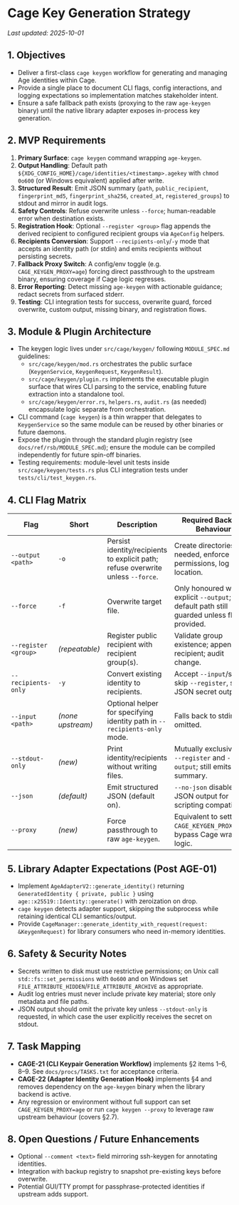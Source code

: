 # Cage Key Generation Strategy

_Last updated: 2025-10-01_

## 1. Objectives
- Deliver a first-class `cage keygen` workflow for generating and managing Age identities within Cage.
- Provide a single place to document CLI flags, config interactions, and logging expectations so implementation matches stakeholder intent.
- Ensure a safe fallback path exists (proxying to the raw `age-keygen` binary) until the native library adapter exposes in-process key generation.

## 2. MVP Requirements
1. **Primary Surface**: `cage keygen` command wrapping `age-keygen`.
2. **Output Handling**: Default path `${XDG_CONFIG_HOME}/cage/identities/<timestamp>.agekey` with `chmod 0o600` (or Windows equivalent) applied after write.
3. **Structured Result**: Emit JSON summary (`path`, `public_recipient`, `fingerprint_md5`, `fingerprint_sha256`, `created_at`, `registered_groups`) to stdout and mirror in audit logs.
4. **Safety Controls**: Refuse overwrite unless `--force`; human-readable error when destination exists.
5. **Registration Hook**: Optional `--register <group>` flag appends the derived recipient to configured recipient groups via `AgeConfig` helpers.
6. **Recipients Conversion**: Support `--recipients-only`/`-y` mode that accepts an identity path (or stdin) and emits recipients without persisting secrets.
7. **Fallback Proxy Switch**: A config/env toggle (e.g. `CAGE_KEYGEN_PROXY=age`) forcing direct passthrough to the upstream binary, ensuring coverage if Cage logic regresses.
8. **Error Reporting**: Detect missing `age-keygen` with actionable guidance; redact secrets from surfaced stderr.
9. **Testing**: CLI integration tests for success, overwrite guard, forced overwrite, custom output, missing binary, and registration flows.

## 3. Module & Plugin Architecture
- The keygen logic lives under `src/cage/keygen/` following `MODULE_SPEC.md` guidelines:
  - `src/cage/keygen/mod.rs` orchestrates the public surface (`KeygenService`, `KeygenRequest`, `KeygenResult`).
  - `src/cage/keygen/plugin.rs` implements the executable plugin surface that wires CLI parsing to the service, enabling future extraction into a standalone tool.
  - `src/cage/keygen/error.rs`, `helpers.rs`, `audit.rs` (as needed) encapsulate logic separate from orchestration.
- CLI command (`cage keygen`) is a thin wrapper that delegates to `KeygenService` so the same module can be reused by other binaries or future daemons.
- Expose the plugin through the standard plugin registry (see `docs/ref/rsb/MODULE_SPEC.md`); ensure the module can be compiled independently for future spin-off binaries.
- Testing requirements: module-level unit tests inside `src/cage/keygen/tests.rs` plus CLI integration tests under `tests/cli/test_keygen.rs`.

## 4. CLI Flag Matrix
| Flag | Short | Description | Required Backend Behaviour |
|------|-------|-------------|----------------------------|
| `--output <path>` | `-o` | Persist identity/recipients to explicit path; refuse overwrite unless `--force`. | Create directories if needed, enforce permissions, log location. |
| `--force` | `-f` | Overwrite target file. | Only honoured with explicit `--output`; default path still guarded unless flag provided. |
| `--register <group>` | *(repeatable)* | Register public recipient with recipient group(s). | Validate group existence; append recipient; audit change. |
| `--recipients-only` | `-y` | Convert existing identity to recipients. | Accept `--input`/stdin, skip `--register`, skip JSON secret output. |
| `--input <path>` | *(none upstream)* | Optional helper for specifying identity path in `--recipients-only` mode. | Falls back to stdin if omitted. |
| `--stdout-only` | *(new)* | Print identity/recipients without writing files. | Mutually exclusive with `--register` and `--output`; still emits JSON summary. |
| `--json` | *(default)* | Emit structured JSON (default on). | `--no-json` disables JSON output for scripting compatibility. |
| `--proxy` | *(new)* | Force passthrough to raw `age-keygen`. | Equivalent to setting `CAGE_KEYGEN_PROXY=age`; bypass Cage wrapping logic. |

## 5. Library Adapter Expectations (Post AGE-01)
- Implement `AgeAdapterV2::generate_identity()` returning `GeneratedIdentity { private, public }` using `age::x25519::Identity::generate()` with zeroization on drop.
- `cage keygen` detects adapter support, skipping the subprocess while retaining identical CLI semantics/output.
- Provide `CageManager::generate_identity_with_request(request: &KeygenRequest)` for library consumers who need in-memory identities.

## 6. Safety & Security Notes
- Secrets written to disk must use restrictive permissions; on Unix call `std::fs::set_permissions` with `0o600` and on Windows set `FILE_ATTRIBUTE_HIDDEN`/`FILE_ATTRIBUTE_ARCHIVE` as appropriate.
- Audit log entries must never include private key material; store only metadata and file paths.
- JSON output should omit the private key unless `--stdout-only` is requested, in which case the user explicitly receives the secret on stdout.

## 7. Task Mapping
- **CAGE-21 (CLI Keypair Generation Workflow)** implements §2 items 1–6, 8–9. See `docs/procs/TASKS.txt` for acceptance criteria.
- **CAGE-22 (Adapter Identity Generation Hook)** implements §4 and removes dependency on the `age-keygen` binary when the library backend is active.
- Any regression or environment without full support can set `CAGE_KEYGEN_PROXY=age` or run `cage keygen --proxy` to leverage raw upstream behaviour (covers §2.7).

## 8. Open Questions / Future Enhancements
- Optional `--comment <text>` field mirroring ssh-keygen for annotating identities.
- Integration with backup registry to snapshot pre-existing keys before overwrite.
- Potential GUI/TTY prompt for passphrase-protected identities if upstream adds support.
